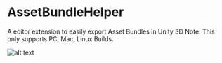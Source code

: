 AssetBundleHelper
=================

A editor extension to easily export Asset Bundles in Unity 3D
Note: This only supports PC, Mac, Linux Builds. 

![alt text](http://i.imgur.com/JI4wS8S.gif "Save Colors to Material")
